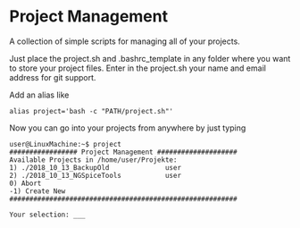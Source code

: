 # Project Management
A collection of simple scripts for managing all of your projects.

Just place the project.sh and .bashrc_template in any folder where you want to store your project files.
Enter in the project.sh your name and email address for git support.

Add an alias like
```
alias project='bash -c "PATH/project.sh"'
```
Now you can go into your projects from anywhere by just typing
```
user@LinuxMachine:~$ project
################# Project Management ####################
Available Projects in /home/user/Projekte:
1) ./2018_10_13_BackupOld              user
2) ./2018_10_13_NGSpiceTools           user
0) Abort
-1) Create New
#########################################################

Your selection: ___

```
